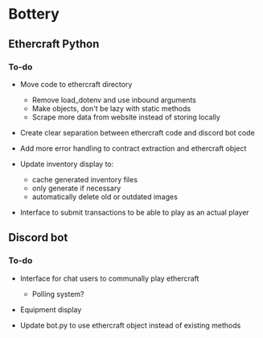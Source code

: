 # Bottery

## Ethercraft Python

### To-do
- Move code to ethercraft directory
    - Remove load_dotenv and use inbound arguments
    - Make objects, don't be lazy with static methods
    - Scrape more data from website instead of storing locally

- Create clear separation between ethercraft code and discord bot code

- Add more error handling to contract extraction and ethercraft object

- Update inventory display to:
    - cache generated inventory files
    - only generate if necessary
    - automatically delete old or outdated images

- Interface to submit transactions to be able to play as an actual player

## Discord bot

### To-do

- Interface for chat users to communally play ethercraft
    - Polling system?

- Equipment display

- Update bot.py to use ethercraft object instead of existing methods